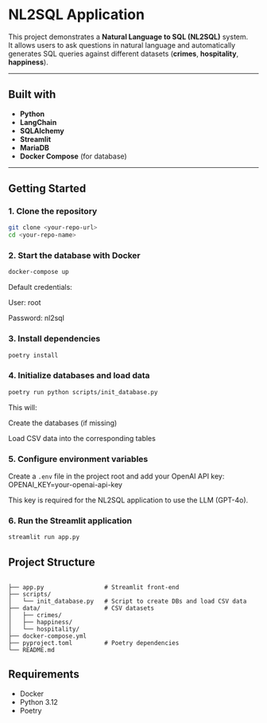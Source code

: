 # NL2SQL Application

This project demonstrates a **Natural Language to SQL (NL2SQL)** system.  
It allows users to ask questions in natural language and automatically generates SQL queries against different datasets (**crimes**, **hospitality**, **happiness**).

---

## Built with
- **Python**
- **LangChain**
- **SQLAlchemy**
- **Streamlit**
- **MariaDB**
- **Docker Compose** (for database)  

---

## Getting Started

### 1. Clone the repository
```bash
git clone <your-repo-url>
cd <your-repo-name>
```

### 2. Start the database with Docker

```bash
docker-compose up
```

Default credentials:

User: root

Password: nl2sql

### 3. Install dependencies

```bash
poetry install
```

### 4. Initialize databases and load data

```bash
poetry run python scripts/init_database.py
```

This will:

Create the databases (if missing)

Load CSV data into the corresponding tables

### 5. Configure environment variables

Create a `.env` file in the project root and add your OpenAI API key:
OPENAI_KEY=your-openai-api-key

This key is required for the NL2SQL application to use the LLM (GPT-4o).

### 6. Run the Streamlit application
```bash
streamlit run app.py
```


## Project Structure

```text

├── app.py                 # Streamlit front-end
├── scripts/
│   └── init_database.py   # Script to create DBs and load CSV data
├── data/                  # CSV datasets
│   ├── crimes/
│   ├── happiness/
│   └── hospitality/
├── docker-compose.yml     
├── pyproject.toml         # Poetry dependencies
└── README.md    
```

## Requirements

- Docker
- Python 3.12
- Poetry




